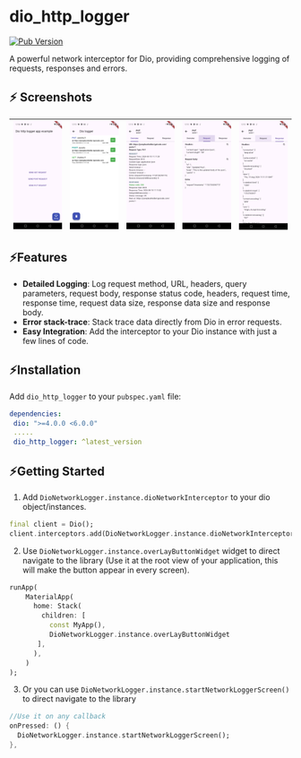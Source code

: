 
# dio_http_logger

[![Pub Version](https://img.shields.io/pub/v/dio_http_logger.svg)](https://pub.dev/packages/dio_network_logger)


A powerful network interceptor for Dio, providing comprehensive logging of requests, responses and errors.

## :zap: Screenshots
| ![Screenshot 1](https://github.com/pritomzap/dio_http_logger/blob/main/images/1000000132.png?raw=true)  | ![Screenshot 1](https://github.com/pritomzap/dio_http_logger/blob/main/images/1000000133.png?raw=true)  | ![Screenshot 1](https://github.com/pritomzap/dio_http_logger/blob/main/images/1000000134.png?raw=true)  | ![Screenshot 1](https://github.com/pritomzap/dio_http_logger/blob/main/images/1000000135.png?raw=true) |![Screenshot 1](https://github.com/pritomzap/dio_http_logger/blob/main/images/1000000136.png?raw=true)
|---|---|---|---|---|

## :zap:Features

* **Detailed Logging**: Log request method, URL, headers, query parameters, request body, response status code, headers, request time, response time, request data size, response data size and response body.
* **Error stack-trace**: Stack trace data directly from Dio in error requests.
* **Easy Integration**: Add the interceptor to your Dio instance with just a few lines of code.

## :zap:Installation

Add `dio_http_logger` to your `pubspec.yaml` file:

```yaml  
dependencies:  
 dio: ">=4.0.0 <6.0.0"
 .....
 dio_http_logger: ^latest_version
```
## :zap:Getting Started
1. Add `DioNetworkLogger.instance.dioNetworkInterceptor` to your dio object/instances.
```dart
final client = Dio();  
client.interceptors.add(DioNetworkLogger.instance.dioNetworkInterceptor!);
```
2. Use `DioNetworkLogger.instance.overLayButtonWidget` widget to direct navigate to the library (Use it at the root view of your application, this will make the button appear in every screen).
```dart
runApp(  
    MaterialApp(  
      home: Stack(  
        children: [  
          const MyApp(),  
          DioNetworkLogger.instance.overLayButtonWidget
       ],  
      ),  
    )  
);
```
3. Or you can use `DioNetworkLogger.instance.startNetworkLoggerScreen()` to direct navigate to the library
```dart
//Use it on any callback
onPressed: () {  
  DioNetworkLogger.instance.startNetworkLoggerScreen();  
},
```